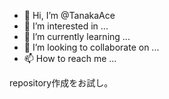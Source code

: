 - 👋 Hi, I’m @TanakaAce
- 👀 I’m interested in ...
- 🌱 I’m currently learning ...
- 💞️ I’m looking to collaborate on ...
- 📫 How to reach me ...

<!---
TanakaAce/TanakaAce is a ✨ special ✨ repository because its `README.md` (this file) appears on your GitHub profile.
You can click the Preview link to take a look at your changes.
--->


repository作成をお試し。
